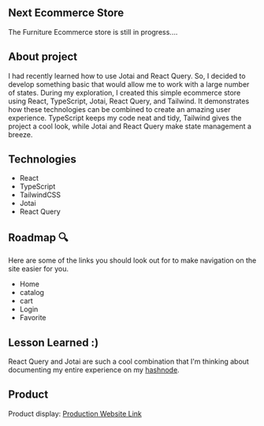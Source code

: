 ## Next Ecommerce Store
The Furniture Ecommerce store is still in progress....

## About project
I had recently learned how to use Jotai and React Query. So, I decided to develop something basic that would allow me to work with a large number of states. During my exploration, I created this simple ecommerce store using React, TypeScript, Jotai, React Query, and Tailwind. It demonstrates how these technologies can be combined to create an amazing user experience. TypeScript keeps my code neat and tidy, Tailwind gives the project a cool look, while Jotai and React Query make state management a breeze.

## Technologies
- React
- TypeScript
- TailwindCSS
- Jotai
- React Query

## Roadmap 🔍
Here are some of the links you should look out for to make navigation on the site easier for you.

- Home
- catalog
- cart
- Login
- Favorite

##  Lesson Learned :)
React Query and Jotai are such a cool combination that I'm thinking about documenting my entire experience on my [hashnode](https://forjessicasake.hashnode.dev/).

## Product
Product display: [Production Website Link](https://next-ecommerce-stores.vercel.app/)
